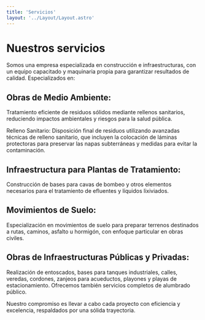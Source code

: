 ```yaml
---
title: 'Servicios'
layout: '../Layout/Layout.astro'
---
```




# Nuestros servicios

Somos una empresa especializada en construcción e infraestructuras, con un equipo capacitado y maquinaria propia para garantizar resultados de calidad. Especializados en:

## Obras de Medio Ambiente:
Tratamiento eficiente de residuos sólidos mediante rellenos sanitarios, reduciendo impactos ambientales y riesgos para la salud pública.

Relleno Sanitario:
Disposición final de residuos utilizando avanzadas técnicas de relleno sanitario, que incluyen la colocación de láminas protectoras para preservar las napas subterráneas y medidas para evitar la contaminación.

## Infraestructura para Plantas de Tratamiento:
Construcción de bases para cavas de bombeo y otros elementos necesarios para el tratamiento de efluentes y líquidos lixiviados.

## Movimientos de Suelo:
Especialización en movimientos de suelo para preparar terrenos destinados a rutas, caminos, asfalto u hormigón, con enfoque particular en obras civiles.

## Obras de Infraestructuras Públicas y Privadas:
Realización de entoscados, bases para tanques industriales, calles, veredas, cordones, zanjeos para acueductos, playones y playas de estacionamiento. Ofrecemos también servicios completos de alumbrado público.

Nuestro compromiso es llevar a cabo cada proyecto con eficiencia y excelencia, respaldados por una sólida trayectoria.
